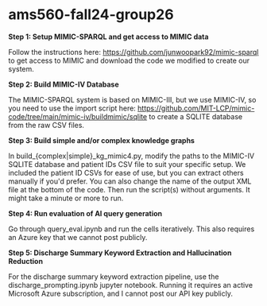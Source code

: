 # ams560-fall24-group26

**Step 1: Setup MIMIC-SPARQL and get access to MIMIC data**

Follow the instructions here: https://github.com/junwoopark92/mimic-sparql to get access to MIMIC and download the code we modified to create our system.

**Step 2: Build MIMIC-IV Database**

The MIMIC-SPARQL system is based on MIMIC-III, but we use MIMIC-IV, so you need to use the import script here: https://github.com/MIT-LCP/mimic-code/tree/main/mimic-iv/buildmimic/sqlite to create a SQLITE database from the raw CSV files.

**Step 3: Build simple and/or complex knowledge graphs**

In build_{complex|simple}_kg_mimic4.py, modify the paths to the MIMIC-IV SQLITE database and patient IDs CSV file to suit your specific setup. We included the patient ID CSVs for ease of use, but you can extract others manually if you'd prefer. You can also change the name of the output XML file at the bottom of the code. Then run the script(s) without arguments. It might take a minute or more to run. 

**Step 4: Run evaluation of AI query generation**

Go through query_eval.ipynb and run the cells iteratively. This also requires an Azure key that we cannot post publicly.

**Step 5: Discharge Summary Keyword Extraction and Hallucination Reduction**

For the discharge summary keyword extraction pipeline, use the discharge_prompting.ipynb jupyter notebook. Running it requires an active Microsoft Azure subscription, and I cannot post our API key publicly.
